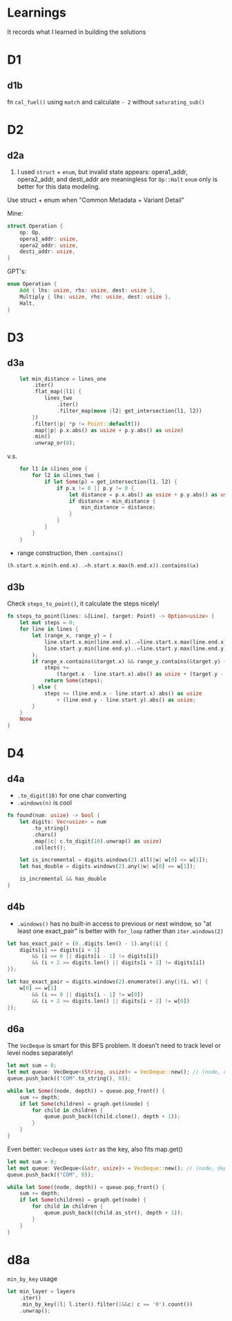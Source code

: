 # Learnings
It records what I learned in building the solutions

# D1
## d1b

fn `cal_fuel()` using `match` and calculate `- 2` without `saturating_sub()`

# D2
## d2a
1. I used `struct` + `enum`, but invalid state appears: opera1_addr, opera2_addr,
and desti_addr are meaningless for `Op::Halt`
`enum` only is better for this data modeling.

Use struct + enum when "Common Metadata + Variant Detail"

Mine:
```rust
struct Operation {
    op: Op,
    opera1_addr: usize,
    opera2_addr: usize,
    desti_addr: usize,
}
```

GPT's:
```rust
enum Operation {
    Add { lhs: usize, rhs: usize, dest: usize },
    Multiply { lhs: usize, rhs: usize, dest: usize },
    Halt,
}
```

# D3
## d3a

```rust
    let min_distance = lines_one
        .iter()
        .flat_map(|l1| {
            lines_two
                .iter()
                .filter_map(move |l2| get_intersection(l1, l2))
        })
        .filter(|p| *p != Point::default())
        .map(|p| p.x.abs() as usize + p.y.abs() as usize)
        .min()
        .unwrap_or(0);
```

v.s.

```rust
    for l1 in &lines_one {
        for l2 in &lines_two {
            if let Some(p) = get_intersection(l1, l2) {
                if p.x != 0 || p.y != 0 {
                    let distance = p.x.abs() as usize + p.y.abs() as usize;
                    if distance < min_distance {
                        min_distance = distance;
                    }
                }
            }
        }
    }
```

- range construction, then `.contains()`

```rust
(h.start.x.min(h.end.x)..=h.start.x.max(h.end.x)).contains(&x)
```

## d3b

Check `steps_to_point()`, it calculate the steps nicely!

```rust
fn steps_to_point(lines: &[Line], target: Point) -> Option<usize> {
    let mut steps = 0;
    for line in lines {
        let (range_x, range_y) = (
            line.start.x.min(line.end.x)..=line.start.x.max(line.end.x),
            line.start.y.min(line.end.y)..=line.start.y.max(line.end.y),
        );
        if range_x.contains(&target.x) && range_y.contains(&target.y) {
            steps +=
                (target.x - line.start.x).abs() as usize + (target.y - line.start.y).abs() as usize;
            return Some(steps);
        } else {
            steps += (line.end.x - line.start.x).abs() as usize
                + (line.end.y - line.start.y).abs() as usize;
        }
    }
    None
}
```

# D4

## d4a

- `.to_digit(10)` for one char converting
- `.windows(n)` is cool


```rust
fn found(num: usize) -> bool {
    let digits: Vec<usize> = num
        .to_string()
        .chars()
        .map(|c| c.to_digit(10).unwrap() as usize)
        .collect();

    let is_incremental = digits.windows(2).all(|w| w[0] <= w[1]);
    let has_double = digits.windows(2).any(|w| w[0] == w[1]);

    is_incremental && has_double
}
```

## d4b

- `.windows()` has no built-in access to previous or next window, so "at least
  one exact_pair" is better with `for_loop` rather than `iter.windows(2)`

```rust
let has_exact_pair = (0..digits.len() - 1).any(|i| {
    digits[i] == digits[i + 1]
        && (i == 0 || digits[i - 1] != digits[i])
        && (i + 2 >= digits.len() || digits[i + 2] != digits[i])
});
```

```rust
let has_exact_pair = digits.windows(2).enumerate().any(|(i, w)| {
    w[0] == w[1]
        && (i == 0 || digits[i - 1] != w[0])
        && (i + 2 >= digits.len() || digits[i + 2] != w[0])
});
```

## d6a

The `VecDeque` is smart for this BFS problem. It doesn't need to track level or
level nodes separately!

```rust
let mut sum = 0;
let mut queue: VecDeque<(String, usize)> = VecDeque::new(); // (node, depth)
queue.push_back(("COM".to_string(), 0));

while let Some((node, depth)) = queue.pop_front() {
    sum += depth;
    if let Some(children) = graph.get(&node) {
        for child in children {
            queue.push_back((child.clone(), depth + 1));
        }
    }
}
```

Even better: `VecDeque` uses `&str` as the key, also fits map.get()

```rust
let mut sum = 0;
let mut queue: VecDeque<(&str, usize)> = VecDeque::new(); // (node, depth)
queue.push_back(("COM", 0));

while let Some((node, depth)) = queue.pop_front() {
    sum += depth;
    if let Some(children) = graph.get(node) {
        for child in children {
            queue.push_back((child.as_str(), depth + 1));
        }
    }
}
```
# d8a

`min_by_key` usage

```rust
let min_layer = layers
    .iter()
    .min_by_key(|l| l.iter().filter(|&&c| c == '0').count())
    .unwrap();
```
